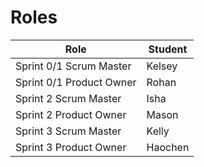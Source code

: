 # Roles

| Role                     | Student |
| ------------------------ | ------- |
| Sprint 0/1 Scrum Master  | Kelsey  |
| Sprint 0/1 Product Owner | Rohan   |
| Sprint 2 Scrum Master    | Isha    |
| Sprint 2 Product Owner   | Mason   |
| Sprint 3 Scrum Master    | Kelly   |
| Sprint 3 Product Owner   | Haochen |

